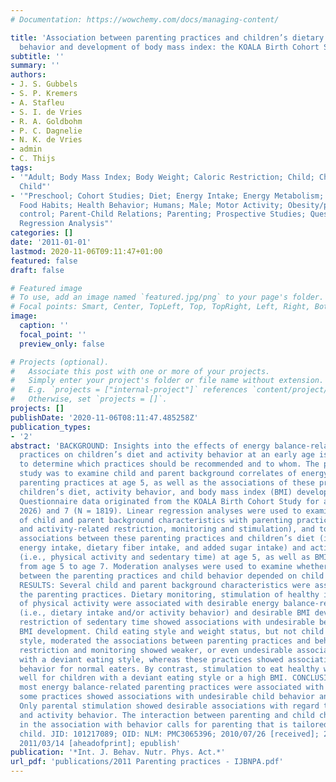 ```yaml
---
# Documentation: https://wowchemy.com/docs/managing-content/

title: 'Association between parenting practices and children’s dietary intake, activity
  behavior and development of body mass index: the KOALA Birth Cohort Study'
subtitle: ''
summary: ''
authors:
- J. S. Gubbels
- S. P. Kremers
- A. Stafleu
- S. I. de Vries
- R. A. Goldbohm
- P. C. Dagnelie
- N. K. de Vries
- admin
- C. Thijs
tags:
- '"Adult; Body Mass Index; Body Weight; Caloric Restriction; Child; Child Behavior;
  Child"'
- '"Preschool; Cohort Studies; Diet; Energy Intake; Energy Metabolism; Exercise; Female;
  Food Habits; Health Behavior; Humans; Male; Motor Activity; Obesity/prevention &
  control; Parent-Child Relations; Parenting; Prospective Studies; Questionnaires;
  Regression Analysis"'
categories: []
date: '2011-01-01'
lastmod: 2020-11-06T09:11:47+01:00
featured: false
draft: false

# Featured image
# To use, add an image named `featured.jpg/png` to your page's folder.
# Focal points: Smart, Center, TopLeft, Top, TopRight, Left, Right, BottomLeft, Bottom, BottomRight.
image:
  caption: ''
  focal_point: ''
  preview_only: false

# Projects (optional).
#   Associate this post with one or more of your projects.
#   Simply enter your project's folder or file name without extension.
#   E.g. `projects = ["internal-project"]` references `content/project/deep-learning/index.md`.
#   Otherwise, set `projects = []`.
projects: []
publishDate: '2020-11-06T08:11:47.485258Z'
publication_types:
- '2'
abstract: 'BACKGROUND: Insights into the effects of energy balance-related parenting
  practices on children’s diet and activity behavior at an early age is warranted
  to determine which practices should be recommended and to whom. The purpose of this
  study was to examine child and parent background correlates of energy balance-related
  parenting practices at age 5, as well as the associations of these practices with
  children’s diet, activity behavior, and body mass index (BMI) development. METHODS:
  Questionnaire data originated from the KOALA Birth Cohort Study for ages 5 (N =
  2026) and 7 (N = 1819). Linear regression analyses were used to examine the association
  of child and parent background characteristics with parenting practices (i.e., diet-
  and activity-related restriction, monitoring and stimulation), and to examine the
  associations between these parenting practices and children’s diet (in terms of
  energy intake, dietary fiber intake, and added sugar intake) and activity behavior
  (i.e., physical activity and sedentary time) at age 5, as well as BMI development
  from age 5 to age 7. Moderation analyses were used to examine whether the associations
  between the parenting practices and child behavior depended on child characteristics.
  RESULTS: Several child and parent background characteristics were associated with
  the parenting practices. Dietary monitoring, stimulation of healthy intake and stimulation
  of physical activity were associated with desirable energy balance-related behaviors
  (i.e., dietary intake and/or activity behavior) and desirable BMI development, whereas
  restriction of sedentary time showed associations with undesirable behaviors and
  BMI development. Child eating style and weight status, but not child gender or activity
  style, moderated the associations between parenting practices and behavior. Dietary
  restriction and monitoring showed weaker, or even undesirable associations for children
  with a deviant eating style, whereas these practices showed associations with desirable
  behavior for normal eaters. By contrast, stimulation to eat healthy worked particularly
  well for children with a deviant eating style or a high BMI. CONCLUSION: Although
  most energy balance-related parenting practices were associated with desirable behaviors,
  some practices showed associations with undesirable child behavior and weight outcomes.
  Only parental stimulation showed desirable associations with regard to both diet
  and activity behavior. The interaction between parenting and child characteristics
  in the association with behavior calls for parenting that is tailored to the individual
  child. JID: 101217089; OID: NLM: PMC3065396; 2010/07/26 [received]; 2011/03/14 [accepted];
  2011/03/14 [aheadofprint]; epublish'
publication: '*Int. J. Behav. Nutr. Phys. Act.*'
url_pdf: 'publications/2011 Parenting practices - IJBNPA.pdf'
---
```

